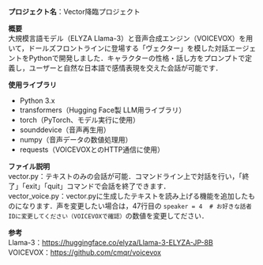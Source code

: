 **プロジェクト名**：Vector降臨プロジェクト

**概要** <br>大規模言語モデル（ELYZA Llama-3）と音声合成エンジン（VOICEVOX）を用いて，ドールズフロントラインに登場する「ヴェクター」を模した対話エージェントをPythonで開発しました．キャラクターの性格・話し方をプロンプトで定義し，ユーザーと自然な日本語で感情表現を交えた会話が可能です．

**使用ライブラリ** <br>
- Python 3.x<br>
- transformers（Hugging Face製 LLM用ライブラリ）<br>
- torch（PyTorch、モデル実行に使用）<br>
- sounddevice（音声再生用）<br>
- numpy（音声データの数値処理用）<br>
- requests（VOICEVOXとのHTTP通信に使用）<br>

**ファイル説明** <br>vector.py：テキストのみの会話が可能．コマンドライン上で対話を行い，「終了」「exit」「quit」コマンドで会話を終了できます．<br>vector_voice.py：vector.pyに生成したテキストを読み上げる機能を追加したものになります．声を変更したい場合は，47行目の ```speaker = 4  # お好きな話者IDに変更してください（VOICEVOXで確認）```の数値を変更してださい．

**参考**<br> Llama-3：https://huggingface.co/elyza/Llama-3-ELYZA-JP-8B<br> VOICEVOX：https://github.com/cmqr/voicevox
